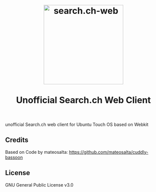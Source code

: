 <h1 align="center">
  <br>
  <img src="icon.png" width="256px" alt="search.ch-web">
  <br>
  <br>
  Unofficial Search.ch Web Client
  <br>
  <br>
</h1>

 unofficial Search.ch web client for Ubuntu Touch OS based on Webkit

## Credits
Based on Code by mateosalta: https://github.com/mateosalta/cuddly-bassoon

## License

GNU General Public License v3.0
